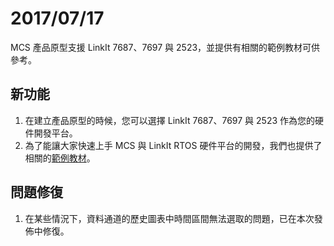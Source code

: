 # 2017/07/17

MCS 產品原型支援 LinkIt 7687、7697 與 2523，並提供有相關的範例教材可供參考。


## 新功能

1. 在建立產品原型的時候，您可以選擇 LinkIt 7687、7697 與 2523 作為您的硬件開發平台。
2. 為了能讓大家快速上手 MCS 與 LinkIt RTOS 硬件平台的開發，我們也提供了相關的[範例教材](https://mcs.mediatek.com/resources/zh-TW/latest/tutorial)。

## 問題修復

1. 在某些情況下，資料通道的歷史圖表中時間區間無法選取的問題，已在本次發佈中修復。